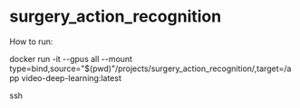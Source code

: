 # surgery_action_recognition

How to run:

docker run -it --gpus all  --mount type=bind,source="$(pwd)"/projects/surgery_action_recognition/,target=/app video-deep-learning:latest

ssh